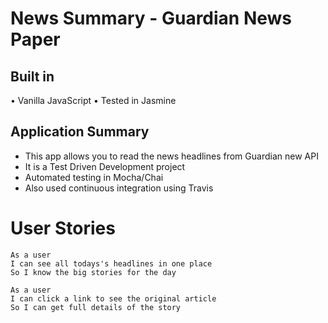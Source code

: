 # News Summary - Guardian News Paper

## Built in

• Vanilla JavaScript
• Tested in Jasmine

## Application Summary

- This app allows you to read the news headlines from Guardian new API
- It is a Test Driven Development project
- Automated testing in Mocha/Chai
- Also used continuous integration using Travis

# User Stories

```
As a user
I can see all todays's headlines in one place
So I know the big stories for the day
```

```
As a user
I can click a link to see the original article
So I can get full details of the story
```
